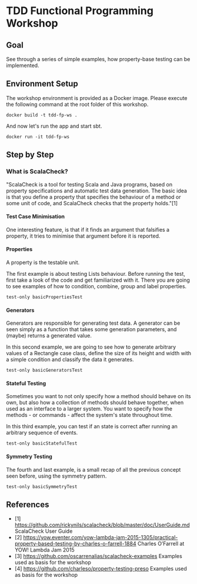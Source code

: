# TDD Functional Programming Workshop

## Goal

See through a series of simple examples, how property-base testing can be implemented.

## Environment Setup

The workshop environment is provided as a Docker image. Please execute the following command at the root folder of this workshop.

```shell
docker build -t tdd-fp-ws .
```

And now let's run the app and start sbt.

```shell
docker run -it tdd-fp-ws
```

## Step by Step

### What is ScalaCheck?

"ScalaCheck is a tool for testing Scala and Java programs, based on property specifications and automatic test data generation. The basic idea is that you define a property that specifies the behaviour of a method or some unit of code, and ScalaCheck checks that the property holds."[1]

#### Test Case Minimisation

One interesting feature, is that if it finds an argument that falsifies a property, it tries to minimise that argument before it is reported.

#### Properties

A property is the testable unit.

The first example is about testing Lists behaviour. Before running the test, first take a look of the code and get familiarized with it. There you are going to see examples of how to condition, combine, group and label properties.

```shell
test-only basicPropertiesTest
```

#### Generators

Generators are responsible for generating test data. A generator can be seen simply as a function that takes some generation parameters, and (maybe) returns a generated value.

In this second example, we are going to see how to generate arbitrary values of a Rectangle case class, define the size of its height and width with a simple condition and classify the data it generates.

```shell
test-only basicGeneratorsTest
```

#### Stateful Testing

Sometimes you want to not only specify how a method should behave on its own, but also how a collection of methods should behave together, when used as an interface to a larger system. You want to specify how the methods - or commands - affect the system's state throughout time.

In this third example, you can test if an state is correct after running an arbitrary sequence of events.

```shell
test-only basicStatefulTest
```

#### Symmetry Testing

The fourth and last example, is a small recap of all the previous concept seen before, using the symmetry pattern.

```shell
test-only basicSymmetryTest
```

## References

* [1] https://github.com/rickynils/scalacheck/blob/master/doc/UserGuide.md ScalaCheck User Guide
* [2] https://yow.eventer.com/yow-lambda-jam-2015-1305/practical-property-based-testing-by-charles-o-farrell-1884 Charles O’Farrell at YOW! Lambda Jam 2015
* [3] https://github.com/oscarrenalias/scalacheck-examples Examples used as basis for the workshop
* [4] https://github.com/charleso/property-testing-preso Examples used as basis for the workshop

